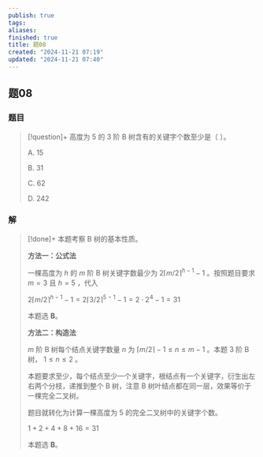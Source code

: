 ```yaml
---
publish: true
tags: 
aliases: 
finished: true
title: 题08
created: "2024-11-21 07:19"
updated: "2024-11-21 07:40"
---
```

## 题08
### 题目
> [!question]+
> 高度为 5 的 3 阶 B 树含有的关键字个数至少是（ ）。
> 
> A. 15
> 
> B. 31
> 
> C. 62
> 
> D. 242
### 解
> [!done]+
> 本题考察 B 树的基本性质。
> 
> **方法一：公式法**
> 
> 一棵高度为 $h$ 的 $m$ 阶 B 树关键字数最少为 $2\lceil m/2 \rceil^{h-1}-1$ 。按照题目要求 $m=3$ 且 $h=5$ ，代入
> 
> $2\lceil m/2 \rceil^{h-1}-1 = 2\lceil 3/2 \rceil^{5-1}-1 = 2\cdot2^4-1 = 31$
> 
> 本题选 **B**。
> 
> **方法二：构造法**
> 
> $m$ 阶 B 树每个结点关键字数量 $n$ 为 $\lceil m/2 \rceil-1\le n \le m-1$ 。本题 3 阶 B 树， $1\le n \le 2$ 。
> 
> 本题要求至少，每个结点至少一个关键字，根结点有一个关键字，衍生出左右两个分枝，递推到整个 B 树，注意 B 树叶结点都在同一层，效果等价于一棵完全二叉树。
> 
> 题目就转化为计算一棵高度为 5 的完全二叉树中的关键字个数。
> 
> $1+2+4+8+16=31$
> 
> 本题选 **B**。